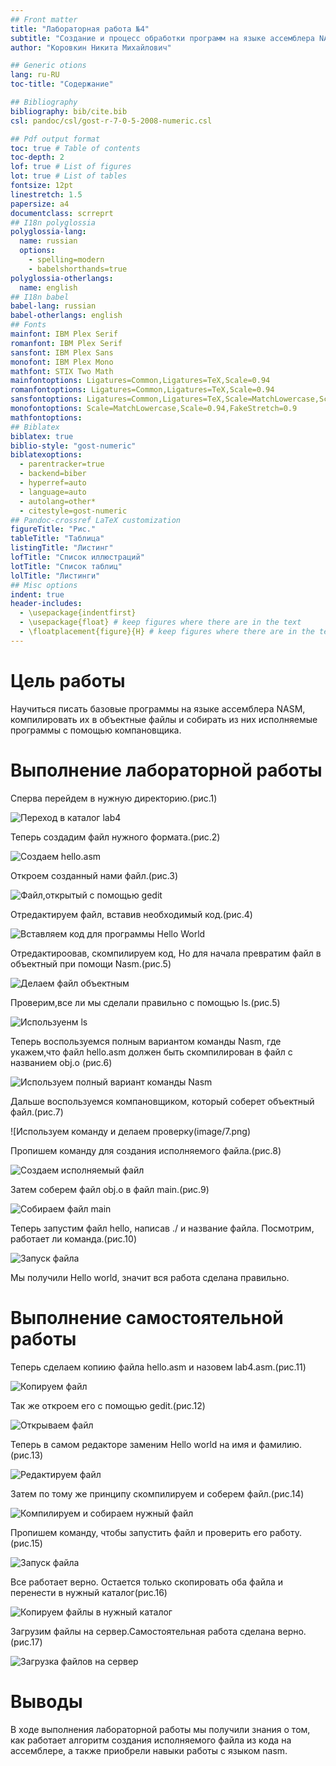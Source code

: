 ```yaml
---
## Front matter
title: "Лабораторная работа №4"
subtitle: "Создание и процесс обработки программ на языке ассемблера NASM"
author: "Коровкин Никита Михайлович"

## Generic otions
lang: ru-RU
toc-title: "Содержание"

## Bibliography
bibliography: bib/cite.bib
csl: pandoc/csl/gost-r-7-0-5-2008-numeric.csl

## Pdf output format
toc: true # Table of contents
toc-depth: 2
lof: true # List of figures
lot: true # List of tables
fontsize: 12pt
linestretch: 1.5
papersize: a4
documentclass: scrreprt
## I18n polyglossia
polyglossia-lang:
  name: russian
  options:
	- spelling=modern
	- babelshorthands=true
polyglossia-otherlangs:
  name: english
## I18n babel
babel-lang: russian
babel-otherlangs: english
## Fonts
mainfont: IBM Plex Serif
romanfont: IBM Plex Serif
sansfont: IBM Plex Sans
monofont: IBM Plex Mono
mathfont: STIX Two Math
mainfontoptions: Ligatures=Common,Ligatures=TeX,Scale=0.94
romanfontoptions: Ligatures=Common,Ligatures=TeX,Scale=0.94
sansfontoptions: Ligatures=Common,Ligatures=TeX,Scale=MatchLowercase,Scale=0.94
monofontoptions: Scale=MatchLowercase,Scale=0.94,FakeStretch=0.9
mathfontoptions:
## Biblatex
biblatex: true
biblio-style: "gost-numeric"
biblatexoptions:
  - parentracker=true
  - backend=biber
  - hyperref=auto
  - language=auto
  - autolang=other*
  - citestyle=gost-numeric
## Pandoc-crossref LaTeX customization
figureTitle: "Рис."
tableTitle: "Таблица"
listingTitle: "Листинг"
lofTitle: "Список иллюстраций"
lotTitle: "Список таблиц"
lolTitle: "Листинги"
## Misc options
indent: true
header-includes:
  - \usepackage{indentfirst}
  - \usepackage{float} # keep figures where there are in the text
  - \floatplacement{figure}{H} # keep figures where there are in the text
---
```


# Цель работы

Научиться писать базовые программы на языке ассемблера NASM, компилировать их в объектные файлы и собирать из них исполняемые программы с помощью компановщика.

# Выполнение лабораторной работы
Сперва перейдем в нужную директорию.(рис.1)

![Переход в каталог lab4](image/1.png)

Теперь создадим файл нужного формата.(рис.2)

![Создаем hello.asm](image/2.png)

Откроем созданный нами файл.(рис.3)

![Файл,открытый с помощью gedit](image/3.png)

Отредактируем файл, вставив необходимый код.(рис.4)

![Вставляем код для программы Hello World](image/4.png)

Отредактироовав, скомпилируем код, Но для начала превратим файл в объектный при помощи Nasm.(рис.5)

![Делаем файл объектным](image/5.png)

Проверим,все ли мы сделали правильно с помощью ls.(рис.5)

![Используенм ls](image/5.png)

Теперь воспользуемся полным вариантом команды  Nasm, где укажем,что файл hello.asm должен быть скомпилирован в файл с названием obj.o (рис.6)

![Используем полный вариант команды Nasm](image/6.png)

Дальше воспользуемся компановщиком, который соберет объектный файл.(рис.7)

![Используем команду и делаем проверку(image/7.png)

Пропишем команду для создания исполняемого файла.(рис.8)

![Создаем исполняемый файл](image/10.png)

Затем соберем файл obj.o в файл main.(рис.9)

![Собираем файл main](image/11.png)

Теперь запустим файл hello, написав ./ и название файла. Посмотрим, работает ли команда.(рис.10)

![Запуск файла](image/12.png)

Мы получили  Hello world, значит вся работа сделана правильно.

# Выполнение самостоятельной работы

Теперь сделаем копиию файла hello.asm  и назовем lab4.asm.(рис.11)

![Копируем файл](image/111.png)

Так же откроем его с помощью gedit.(рис.12)

![Открываем файл](image/122.png)

Теперь в самом редакторе заменим Hello world  на имя и фамилию.(рис.13)

![Редактируем файл](image/13.png)

Затем по тому же принципу скомпилируем и соберем файл.(рис.14)

![Компилируем и собираем нужный файл](image/14.png)

Пропишем команду, чтобы запустить файл и проверить его работу.(рис.15)

![Запуск файла](image/15.png)

Все работает верно. Остается только скопировать оба файла и перенести в нужный каталог(рис.16)

![Копируем файлы в нужный каталог](image/16.png)

Загрузим файлы на сервер.Самостоятельная работа сделана верно.(рис.17)

![Загрузка файлов на сервер](image/17.png)

# Выводы

В ходе выполнения лабораторной работы мы получили знания о том, как работает алгоритм создания исполняемого файла из кода на ассемблере, а также приобрели  навыки работы с языком nasm.
